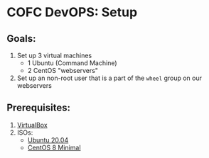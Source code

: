 # COFC DevOPS: Setup

## Goals:

1. Set up 3 virtual machines
    - 1 Ubuntu (Command Machine)
    - 2 CentOS "webservers"
2. Set up an non-root user that is a part of the `wheel` group on our webservers

## Prerequisites:

1. [VirtualBox](https://www.virtualbox.org/)
2. ISOs:
    - [Ubuntu 20.04](https://ubuntu.com/download/desktop/thank-you?version=20.04.1&architecture=amd64)
    - [CentOS 8 Minimal](http://mirror.oss.ou.edu/centos/8.2.2004/isos/x86_64/CentOS-8.2.2004-x86_64-minimal.iso)


